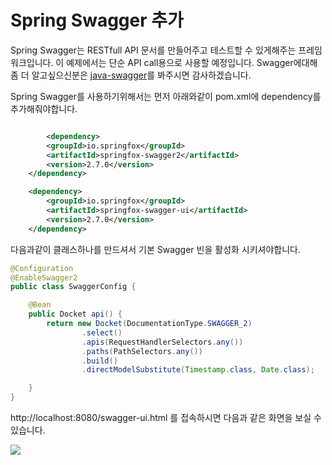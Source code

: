 # Spring Swagger 추가

Spring Swagger는 RESTfull API 문서를 만들어주고 테스트할 수 있게해주는 프레임워크입니다. 이 예제에서는 단순 API call용으로 사용할 예정입니다. Swagger에대해 좀 더 알고싶으신분은  [java-swagger](http://yookeun.github.io/java/2017/02/26/java-swagger/)를 봐주시면 감사하겠습니다.

Spring Swagger를 사용하기위해서는 먼저 아래와같이 pom.xml에 dependency를 추가해줘야합니다.

```xml

        <dependency>
        <groupId>io.springfox</groupId>
        <artifactId>springfox-swagger2</artifactId>
        <version>2.7.0</version>
    </dependency>

    <dependency>
        <groupId>io.springfox</groupId>
        <artifactId>springfox-swagger-ui</artifactId>
        <version>2.7.0</version>
    </dependency>


```

다음과같이 클래스하나를 만드셔서 기본 Swagger 빈을 활성화 시키셔야합니다.

```java
@Configuration
@EnableSwagger2
public class SwaggerConfig {

    @Bean
    public Docket api() {
        return new Docket(DocumentationType.SWAGGER_2)
                .select()
                .apis(RequestHandlerSelectors.any())
                .paths(PathSelectors.any())
                .build()
                .directModelSubstitute(Timestamp.class, Date.class);

    }
}
```

http://localhost:8080/swagger-ui.html 를 접속하시면 다음과 같은 화면을 보실 수 있습니다.

![](https://i.imgur.com/4Y2BcBS.png)
